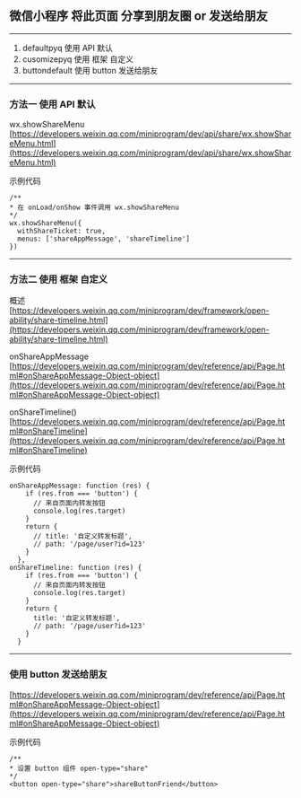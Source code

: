 ## 微信小程序 将此页面 分享到朋友圈 or 发送给朋友
---
1. defaultpyq 使用 API 默认
2. cusomizepyq 使用 框架 自定义
3. buttondefault 使用 button 发送给朋友

---
### 方法一 使用 API 默认
wx.showShareMenu  
[https://developers.weixin.qq.com/miniprogram/dev/api/share/wx.showShareMenu.html](https://developers.weixin.qq.com/miniprogram/dev/api/share/wx.showShareMenu.html)  

示例代码    
```
/**
* 在 onLoad/onShow 事件调用 wx.showShareMenu
*/
wx.showShareMenu({
  withShareTicket: true,
  menus: ['shareAppMessage', 'shareTimeline']
})
```
---

### 方法二 使用 框架 自定义
概述  
[https://developers.weixin.qq.com/miniprogram/dev/framework/open-ability/share-timeline.html](https://developers.weixin.qq.com/miniprogram/dev/framework/open-ability/share-timeline.html)  

onShareAppMessage  
[https://developers.weixin.qq.com/miniprogram/dev/reference/api/Page.html#onShareAppMessage-Object-object](https://developers.weixin.qq.com/miniprogram/dev/reference/api/Page.html#onShareAppMessage-Object-object)

onShareTimeline()  
[https://developers.weixin.qq.com/miniprogram/dev/reference/api/Page.html#onShareTimeline](https://developers.weixin.qq.com/miniprogram/dev/reference/api/Page.html#onShareTimeline)

示例代码 
```
onShareAppMessage: function (res) {
    if (res.from === 'button') {
      // 来自页面内转发按钮
      console.log(res.target)
    }
    return {
      // title: '自定义转发标题',
      // path: '/page/user?id=123'
    }
  },
onShareTimeline: function (res) {
    if (res.from === 'button') {
      // 来自页面内转发按钮
      console.log(res.target)
    }
    return {
      title: '自定义转发标题',
      // path: '/page/user?id=123'
    }
  }
```

---
### 使用 button 发送给朋友  
[https://developers.weixin.qq.com/miniprogram/dev/reference/api/Page.html#onShareAppMessage-Object-object](https://developers.weixin.qq.com/miniprogram/dev/reference/api/Page.html#onShareAppMessage-Object-object)   

示例代码 
```
/**
* 设置 button 组件 open-type="share"
*/
<button open-type="share">shareButtonFriend</button>
```
